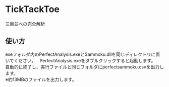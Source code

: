 # TickTackToe
三目並べの完全解析

## 使い方
exeフォルダ内のPerfectAnalysis.exeとSammoku.dllを同じディレクトリに置いてください。  
PerfectAnalysis.exeをダブルクリックすると起動します。  
自動的に終了し、実行ファイルと同じフォルダにperfectsammoku.csvを出力します。  
※約13MBのファイルを出力します。  
